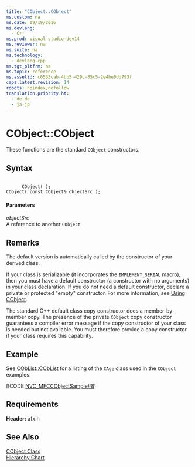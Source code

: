 ```yaml
---
title: "CObject::CObject"
ms.custom: na
ms.date: 09/19/2016
ms.devlang: 
  - C++
ms.prod: visual-studio-dev14
ms.reviewer: na
ms.suite: na
ms.technology: 
  - devlang-cpp
ms.tgt_pltfrm: na
ms.topic: reference
ms.assetid: c0535cab-4bb5-429c-85c5-2e4be0dd793f
caps.latest.revision: 14
robots: noindex,nofollow
translation.priority.ht: 
  - de-de
  - ja-jp
---
```

# CObject::CObject
These functions are the standard `CObject` constructors.  
  
## Syntax  
  
```  
  
      CObject( );  
CObject( const CObject& objectSrc );  
```  
  
#### Parameters  
 *objectSrc*  
 A reference to another `CObject`  
  
## Remarks  
 The default version is automatically called by the constructor of your derived class.  
  
 If your class is serializable (it incorporates the `IMPLEMENT_SERIAL` macro), then you must have a default constructor (a constructor with no arguments) in your class declaration. If you do not need a default constructor, declare a private or protected "empty" constructor. For more information, see [Using CObject](../vs140/Using-CObject.md).  
  
 The standard C++ default class copy constructor does a member-by-member copy. The presence of the private `CObject` copy constructor guarantees a compiler error message if the copy constructor of your class is needed but not available. You must therefore provide a copy constructor if your class requires this capability.  
  
## Example  
 See [CObList::CObList](../vs140/CObList--CObList.md) for a listing of the `CAge` class used in the `CObject` examples.  
  
 [!CODE [NVC_MFCCObjectSample#8](../CodeSnippet/VS_Snippets_Cpp/NVC_MFCCObjectSample#8)]  
  
## Requirements  
 **Header:** afx.h  
  
## See Also  
 [CObject Class](../vs140/CObject-Class.md)   
 [Hierarchy Chart](../vs140/Hierarchy-Chart.md)